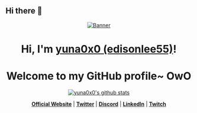 ## Hi there 👋

<p align="center">
  <a href="https://www.edisonlee55.com"><img src="kita-ikuyo-rap.webp" alt="Banner"></a>
</p>

<h1 align="center">Hi, I'm <a href="https://www.edisonlee55.com">yuna0x0 (edisonlee55)</a>!</h1>
<h1 align="center">Welcome to my GitHub profile~ OwO</h1>

<p align="center">
  <a href="https://github.com/yuna0x0"><img src="https://github-readme-stats.vercel.app/api?username=yuna0x0&hide_border=true&show_icons=true" alt="yuna0x0's github stats"></a>
</p>

<p align="center">
  <strong><a href="https://www.edisonlee55.com">Official Website</a></strong> |
  <strong><a href="https://twitter.com/edisonlee55">Twitter</a></strong> |
  <strong><a href="https://discord.gg/nYXzaUS">Discord</a></strong> |
  <strong><a href="https://www.linkedin.com/in/edisonlee55">LinkedIn</a></strong> |
  <strong><a href="https://www.twitch.tv/edisonlee55">Twitch</a></strong>
</p>
<!--
**Luculs/Luculs** is a ✨ _special_ ✨ repository because its `R
EADME.md` (this file) appears on your GitHub profile.

Here are some ideas to get you started:

- 🔭 I’m currently working on ...
- 🌱 I’m currently learning ...
- 👯 I’m looking to collaborate on ...
- 🤔 I’m looking for help with ...
- 💬 Ask me about ...
- 📫 How to reach me: ...
- 😄 Pronouns: ...
- ⚡ Fun fact: ...
-->
